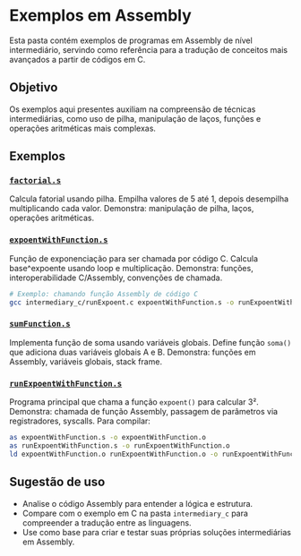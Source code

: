 # Exemplos em Assembly

Esta pasta contém exemplos de programas em Assembly de nível intermediário, servindo como referência para a tradução de conceitos mais avançados a partir de códigos em C.

## Objetivo
Os exemplos aqui presentes auxiliam na compreensão de técnicas intermediárias, como uso de pilha, manipulação de laços, funções e operações aritméticas mais complexas.

## Exemplos

### [`factorial.s`](factorial.s)
Calcula fatorial usando pilha. Empilha valores de 5 até 1, depois desempilha multiplicando cada valor. Demonstra: manipulação de pilha, laços, operações aritméticas.

### [`expoentWithFunction.s`](expoentWithFunction.s)
Função de exponenciação para ser chamada por código C. Calcula base^expoente usando loop e multiplicação. Demonstra: funções, interoperabilidade C/Assembly, convenções de chamada.
```bash
# Exemplo: chamando função Assembly de código C
gcc intermediary_c/runExpoent.c expoentWithFunction.s -o runExpoentWithFunction.out
```

### [`sumFunction.s`](sumFunction.s)
Implementa função de soma usando variáveis globais. Define função `soma()` que adiciona duas variáveis globais A e B. Demonstra: funções em Assembly, variáveis globais, stack frame.

### [`runExpoentWithFunction.s`](runExpoentWithFunction.s)
Programa principal que chama a função `expoent()` para calcular 3². Demonstra: chamada de função Assembly, passagem de parâmetros via registradores, syscalls.
Para compilar: 
```bash
as expoentWithFunction.s -o expoentWithFunction.o
as runExpoentWithFunction.s -o runExpoentWithFunction.o
ld expoentWithFunction.o runExpoentWithFunction.o -o runExpoentWithFunction.out
```

## Sugestão de uso
- Analise o código Assembly para entender a lógica e estrutura.
- Compare com o exemplo em C na pasta `intermediary_c` para compreender a tradução entre as linguagens.
- Use como base para criar e testar suas próprias soluções intermediárias em Assembly.

